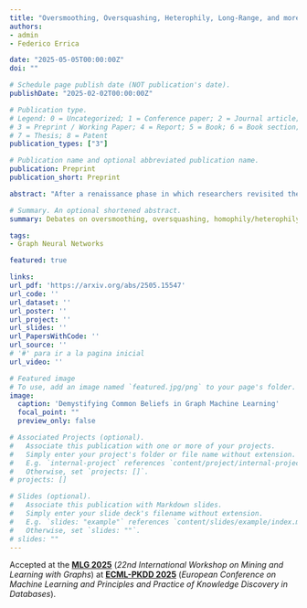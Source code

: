 ```yaml
---
title: "Oversmoothing, Oversquashing, Heterophily, Long-Range, and more: Demystifying Common Beliefs in Graph Machine Learning"
authors:
- admin
- Federico Errica

date: "2025-05-05T00:00:00Z"
doi: ""

# Schedule page publish date (NOT publication's date).
publishDate: "2025-02-02T00:00:00Z"

# Publication type.
# Legend: 0 = Uncategorized; 1 = Conference paper; 2 = Journal article;
# 3 = Preprint / Working Paper; 4 = Report; 5 = Book; 6 = Book section;
# 7 = Thesis; 8 = Patent
publication_types: ["3"]

# Publication name and optional abbreviated publication name.
publication: Preprint
publication_short: Preprint

abstract: "After a renaissance phase in which researchers revisited the message-passing paradigm through the lens of deep learning, the graph machine learning community shifted its attention towards a deeper and practical understanding of message-passing's benefits and limitations. In this position paper, we notice how the fast pace of progress around the topics of oversmoothing and oversquashing, the homophily-heterophily dichotomy, and long-range tasks, came with the consolidation of commonly accepted beliefs and assumptions that are not always true nor easy to distinguish from each other. We argue that this has led to ambiguities around the investigated problems, preventing researchers from focusing on and addressing precise research questions while causing a good amount of misunderstandings. Our contribution wants to make such common beliefs explicit and encourage critical thinking around these topics, supported by simple but noteworthy counterexamples. The hope is to clarify the distinction between the different issues and promote separate but intertwined research directions to address them."

# Summary. An optional shortened abstract.
summary: Debates on oversmoothing, oversquashing, homophily/heterophily, and long-range tasks are muddled within each topic (e.g., oversquashing actually covers two distinct issues) so the paper urges the community to tease apart and precisely define these sub-problems.

tags:
- Graph Neural Networks

featured: true

links:
url_pdf: 'https://arxiv.org/abs/2505.15547'
url_code: ''
url_dataset: ''
url_poster: ''
url_project: ''
url_slides: ''
url_PapersWithCode: ''
url_source: '' 
# '#' para ir a la pagina inicial
url_video: ''

# Featured image
# To use, add an image named `featured.jpg/png` to your page's folder. 
image:
  caption: 'Demystifying Common Beliefs in Graph Machine Learning'
  focal_point: ""
  preview_only: false

# Associated Projects (optional).
#   Associate this publication with one or more of your projects.
#   Simply enter your project's folder or file name without extension.
#   E.g. `internal-project` references `content/project/internal-project/index.md`.
#   Otherwise, set `projects: []`.
# projects: []

# Slides (optional).
#   Associate this publication with Markdown slides.
#   Simply enter your slide deck's filename without extension.
#   E.g. `slides: "example"` references `content/slides/example/index.md`.
#   Otherwise, set `slides: ""`.
# slides: ""
---
```



Accepted at the **[MLG 2025](https://mlg-europe.github.io/2025/)** (*22nd International Workshop on Mining and Learning with Graphs*) at [**ECML-PKDD 2025**](https://ecmlpkdd.org/2025/) (*European Conference on Machine Learning and Principles and Practice of Knowledge Discovery in Databases*).